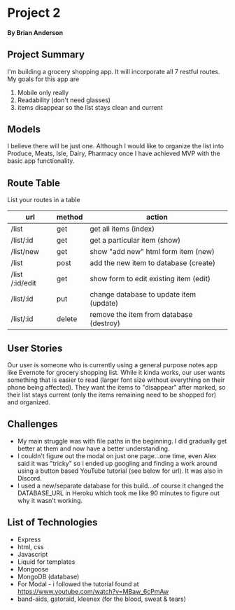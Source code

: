 # Project 2
#### By Brian Anderson

## Project Summary

I'm building a grocery shopping app.  It will incorporate all 7 restful routes.  My goals for this app are
1. Mobile only really
2. Readability (don't need glasses)
3. items disappear so the list stays clean and current

## Models

I believe there will be just one.  Although I would like to organize the list into Produce, Meats, Isle, Dairy, Pharmacy once I have achieved MVP with the basic app functionality. 

## Route Table

List your routes in a table

| url | method | action |
|-----|--------|--------|
| /list | get | get all items (index)|
| /list/:id | get | get a particular item (show)|
| /list/new | get | show "add new" html form item (new)|
| /list | post | add the new item to database (create)|
| /list /:id/edit| get | show form to edit existing item  (edit)|
| /list/:id | put | change database to update item (update)|
| /list/:id | delete | remove the item from database (destroy)|

## User Stories
Our user is someone who is currently using a general purpose notes app like Evernote for grocery shopping list.  While it kinda works, our user wants something that is easier to read (larger font size without everything on their phone being affected).  They want the items to "disappear" after marked, so their list stays current (only the items remaining need to be shopped for) and organized. 
## Challenges

- My main struggle was with file paths in the beginning.  I did gradually get better at them and now have a better understanding.
- I couldn't figure out the modal on just one page...one time, even Alex said it was "tricky" so i ended up googling and finding a work around using a button based YouTube tutorial (see below for url).  It was also in Discord.
- I used a new/separate database for this build...of course it changed the DATABASE_URL in Heroku which took me like 90 minutes to figure out why it wasn't working.

## List of Technologies
- Express
- html, css
- Javascript
- Liquid for templates
- Mongoose
- MongoDB (database)
- For Modal - i followed the tutorial found at https://www.youtube.com/watch?v=MBaw_6cPmAw
- band-aids, gatoraid, kleenex (for the blood, sweat & tears)
